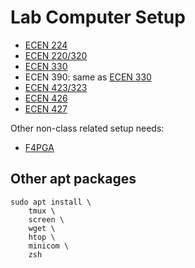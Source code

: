 # Lab Computer Setup

* [ECEN 224](ecen224.md)
* [ECEN 220/320](ecen320.md)
* [ECEN 330](ecen330.md)
* ECEN 390: same as [ECEN 330](ecen330.md)
* [ECEN 423/323](ecen423.md)
* [ECEN 426](ecen426.md)
* [ECEN 427](ecen427.md)

Other non-class related setup needs:
* [F4PGA](f4pga.md)

## Other apt packages
```
sudo apt install \
    tmux \
    screen \
    wget \
    htop \
    minicom \
    zsh
```
